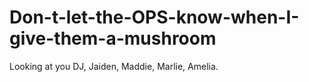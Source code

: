 # Don-t-let-the-OPS-know-when-I-give-them-a-mushroom
Looking at you DJ, Jaiden, Maddie, Marlie, Amelia.
